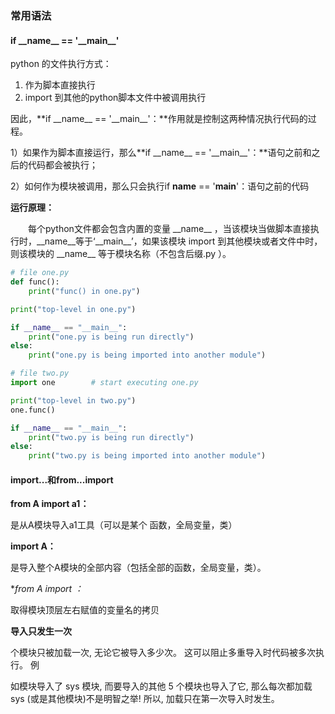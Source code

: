 ### 常用语法

#### if \_\_name\_\_ == '\_\_main\_\_'

python 的文件执行方式：

1. 作为脚本直接执行
2. import 到其他的python脚本文件中被调用执行

因此，**if \_\_name\_\_  == '\_\_main\_\_'：**作用就是控制这两种情况执行代码的过程。

1）如果作为脚本直接运行，那么**if \_\_name\_\_  == '\_\_main\_\_'：**语句之前和之后的代码都会被执行；

2）如何作为模块被调用，那么只会执行if __name__ == '__main__'：语句之前的代码

**运行原理：**

　　每个python文件都会包含内置的变量  \_\_name\_\_ ，当该模块当做脚本直接执行时，\_\_name\_\_等于‘\_\_main\_\_’，如果该模块 import 到其他模块或者文件中时，则该模块的 \_\_name\_\_ 等于模块名称（不包含后缀.py ）。

```python
# file one.py
def func():
    print("func() in one.py")

print("top-level in one.py")

if __name__ == "__main__":
    print("one.py is being run directly")
else:
    print("one.py is being imported into another module")
```

```python
# file two.py
import one        # start executing one.py

print("top-level in two.py")
one.func()

if __name__ == "__main__":
    print("two.py is being run directly")
else:
    print("two.py is being imported into another module")
```

#### import...和from...import

**from A import a1：**

是从A模块导入a1工具（可以是某个 函数，全局变量，类）

**import A：**

是导入整个A模块的全部内容（包括全部的函数，全局变量，类）。

**from A import *：**

取得模块顶层左右赋值的变量名的拷贝

**导入只发生一次**

个模块只被加载一次, 无论它被导入多少次。 这可以阻止多重导入时代码被多次执行。 例

如模块导入了 sys 模块, 而要导入的其他 5 个模块也导入了它, 那么每次都加载 sys (或是其他模块)不是明智之举! 所以, 加载只在第一次导入时发生。